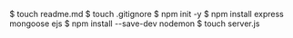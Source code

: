 $ touch readme.md
$ touch .gitignore
$ npm init -y
$ npm install express mongoose ejs
$ npm install --save-dev nodemon
$ touch server.js